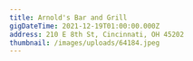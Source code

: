 ```yaml
---
title: Arnold's Bar and Grill
gigDateTime: 2021-12-19T01:00:00.000Z
address: 210 E 8th St, Cincinnati, OH 45202
thumbnail: /images/uploads/64184.jpeg
---
```

